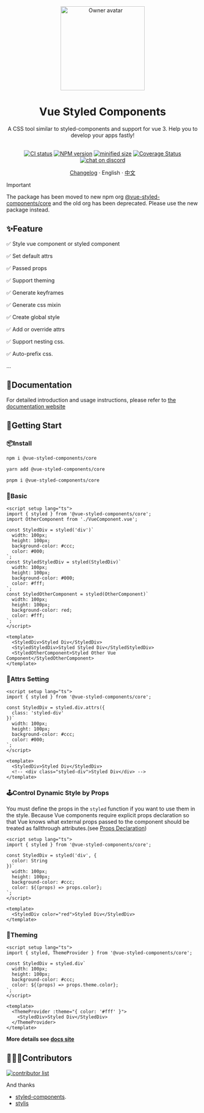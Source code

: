 <div align="center">
  <img alt="Owner avatar" src="https://vue-styled-components.com/logo.png" width="220px" />
  <h1>Vue Styled Components</h1>
  A CSS tool similar to styled-components and support for vue 3. Help you to develop your apps fastly!

  <br>
  <br>

  [![CI status][github-action-image]][github-action-url]
  [![NPM version][npm-version]][npm-url]
  [![minified size][npm-bundle-size]][npm-url]
  [![Coverage Status][coverage]][codecov-url]
  [![chat on discord][discord]][discord-url]

  [github-action-image]: https://github.com/vue-styled-components/core/workflows/Code%20Check/badge.svg
  [github-action-url]: https://github.com/vue-styled-components/core/actions/workflows/code-check.yml
  [npm-version]: https://img.shields.io/npm/v/%40vue-styled-components%2Fcore
  [npm-bundle-size]: https://img.shields.io/bundlejs/size/%40vue-styled-components%2Fcore
  [npm-url]: http://npmjs.org/package/@vue-styled-components/core
  [coverage]: https://coveralls.io/repos/github/vue-styled-components/core/badge.svg?branch=main
  [codecov-url]: https://coveralls.io/github/vue-styled-components/core?branch=main
  [discord]: https://img.shields.io/badge/chat-on%20discord-7289da.svg?sanitize=true
  [discord-url]: https://discord.gg/UbJxnvt2UH


[Changelog](./CHANGELOG.md) · English · [中文](./README.zh_CN.md)
 
  
</div>

> [!IMPORTANT]
> The package has been moved to new npm org [@vue-styled-components/core](https://npmjs.org/package/@vue-styled-components/core)
> and the old org has been deprecated.
> Please use the new package instead.

## ✨Feature

✅ Style vue component or styled component

✅ Set default attrs

✅ Passed props

✅ Support theming

✅ Generate keyframes

✅ Generate css mixin

✅ Create global style

✅ Add or override attrs

✅ Support nesting css.

✅ Auto-prefix css.

...

## 📖Documentation

For detailed introduction and usage instructions, please refer to [the documentation website](https://vue-styled-components.com)

## 🚀Getting Start

### 📦Install

```sh
npm i @vue-styled-components/core
```

```sh
yarn add @vue-styled-components/core
```

```sh
pnpm i @vue-styled-components/core
```

### 💅Basic

```vue
<script setup lang="ts">
import { styled } from '@vue-styled-components/core';
import OtherComponent from './VueComponent.vue';

const StyledDiv = styled('div')`
  width: 100px;
  height: 100px;
  background-color: #ccc;
  color: #000;
`;
const StyledStyledDiv = styled(StyledDiv)`
  width: 100px;
  height: 100px;
  background-color: #000;
  color: #fff;
`;
const StyledOtherComponent = styled(OtherComponent)`
  width: 100px;
  height: 100px;
  background-color: red;
  color: #fff;
`;
</script>

<template>
  <StyledDiv>Styled Div</StyledDiv>
  <StyledStyledDiv>Styled Styled Div</StyledStyledDiv>
  <StyledOtherComponent>Styled Other Vue Component</StyledOtherComponent>
</template>
```

### 🔧Attrs Setting

```vue
<script setup lang="ts">
import { styled } from '@vue-styled-components/core';

const StyledDiv = styled.div.attrs({
  class: 'styled-div'
})`
  width: 100px;
  height: 100px;
  background-color: #ccc;
  color: #000;
`;
</script>

<template>
  <StyledDiv>Styled Div</StyledDiv>
  <!-- <div class="styled-div">Styled Div</div> -->
</template>
```

### 🕹️Control Dynamic Style by Props

You must define the props in the `styled` function if you want to use them in the style. Because Vue components
require explicit props declaration so that Vue knows what external props passed to the component should be treated as
fallthrough attributes.(see [Props Declaration](https://vuejs.org/guide/components/props.html#props-declaration))

```vue
<script setup lang="ts">
import { styled } from '@vue-styled-components/core';

const StyledDiv = styled('div', {
  color: String
})`
  width: 100px;
  height: 100px;
  background-color: #ccc;
  color: ${(props) => props.color};
`;
</script>

<template>
  <StyledDiv color="red">Styled Div</StyledDiv>
</template>
```

### 🧙Theming

```vue
<script setup lang="ts">
import { styled, ThemeProvider } from '@vue-styled-components/core';

const StyledDiv = styled.div`
  width: 100px;
  height: 100px;
  background-color: #ccc;
  color: ${(props) => props.theme.color};
`;
</script>

<template>
  <ThemeProvider :theme="{ color: '#fff' }">
    <StyledDiv>Styled Div</StyledDiv>
  </ThemeProvider>
</template>
```

**More details see [docs site](https://v-vibe.github.io/vue-styled-components/)**

## 🧑‍🤝‍🧑Contributors

<a href="https://github.com/vue-styled-components/core/graphs/contributors">
  <img alt="contributor list" src="https://contrib.rocks/image?repo=vue-styled-components/core" />
</a>

<br>

And thanks 

- [styled-components](https://github.com/styled-components).
- [stylis](https://github.com/thysultan/stylis)
